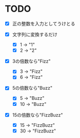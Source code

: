 TODO
===============
- [X] 正の整数を入力としてうけとる

- [x] 文字列に変換するだけ
     - [x] 1 -> "1"
    - [x] 2 -> "2"
    
- [x] 3の倍数なら"Fizz"
    - [x] 3 -> "Fizz"
    - [x] 6 -> "Fizz"
    
- [x] 5の倍数なら"Buzz"
    - [x] 5 -> "Buzz"
    - [x] 10 -> "Buzz"
    
-[x] 15の倍数なら"FizzBuzz"
    -[x] 15 -> "FizzBuzz"
    -[x] 30 -> "FizzBuzz"
